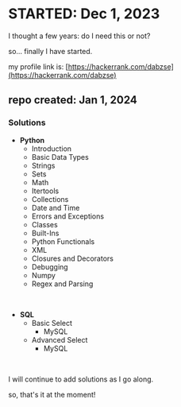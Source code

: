 # STARTED: Dec 1, 2023

I thought a few years: do I need this or not?

so... finally I have started.

my profile link is:
[https://hackerrank.com/dabzse](https://hackerrank.com/dabzse)

## repo created: Jan 1, 2024

### Solutions

- **Python**
  - Introduction
  - Basic Data Types
  - Strings
  - Sets
  - Math
  - Itertools
  - Collections
  - Date and Time
  - Errors and Exceptions
  - Classes
  - Built-Ins
  - Python Functionals
  - XML
  - Closures and Decorators
  - Debugging
  - Numpy
  - Regex and Parsing

$~$

- **SQL**
  - Basic Select
    - MySQL
  - Advanced Select
    - MySQL

$~$

I will continue to add solutions as I go along.

so, that's it at the moment!
